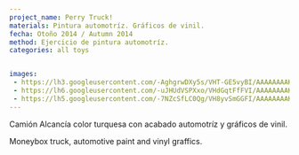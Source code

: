```yaml
---
project_name: Perry Truck!
materials: Pintura automotríz. Gráficos de vinil.
fecha: Otoño 2014 / Autumn 2014
method: Ejercicio de pintura automotríz.
categories: all toys


images:
 - https://lh3.googleusercontent.com/-AghgrwDXy5s/VHT-GE5vyBI/AAAAAAAAKho/MlBZTtMHxlo/w1027-h577-no/2014-11-25.jpg
 - https://lh6.googleusercontent.com/-uJHUdVSPXxo/VHdGqtFfFVI/AAAAAAAAKms/IEENvEAzwbE/w324-h577-no/2014-11-27.jpg
 - https://lh5.googleusercontent.com/-7NZcSfLC0Qg/VH8yvSmGGFI/AAAAAAAAK7Y/oqH0pBuTC5Y/w1027-h577-no/2014-12-03.jpg
---
```


Camión Alcancía color turquesa con acabado automotríz y gráficos de vinil.


Moneybox truck, automotive paint and vinyl graffics.
